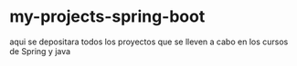 # my-projects-spring-boot
aqui se depositara todos los proyectos que se lleven a cabo en los cursos de Spring y java
